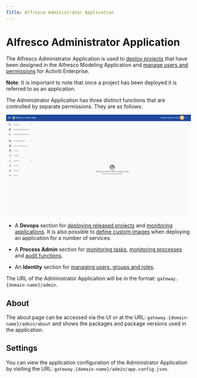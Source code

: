 ```yaml
---
Title: Alfresco Administrator Application
---
```


# Alfresco Administrator Application
The Alfresco Administrator Application is used to [deploy projects](../administrator/deploy/README.md) that have been designed in the Alfresco Modeling Application and [manage users and permissions](../administrator/identity/README.md) for Activiti Enterprise. 

**Note**: It is important to note that once a project has been deployed it is referred to as an application. 

The Administrator Application has three distinct functions that are controlled by separate permissions. They are as follows:

![Administrator section view](../images/admin-elements.png)

* A **Devops** section for [deploying released projects](../administrator/deploy/README.md) and [monitoring applications](../administrator/deploy.md#monitoring-applications). It is also possible to [define custom images](../administrator/deploy/deploy-images.md) when deploying an application for a number of services.

* A **Process Admin** section for [monitoring tasks](../administrator/monitoring/README.md#monitoring-tasks), [monitoring processes](../administrator/monitoring/README.md#monitoring-processes) and [audit functions](../administrator/monitoring/README.md#audit).

* An **Identity** section for [managing users, groups and roles](../administrator/identity/README.md). 

The URL of the Administrator Application will be in the format: `gateway.{domain-name}/admin`. 

## About
The about page can be accessed via the UI or at the URL: `gateway.{domain-name}/admin/about` and shows the packages and package versions used in the application. 

## Settings
You can view the application configuration of the Administrator Application by visiting the URL: `gateway.{domain-name}/admin/app.config.json`. 


